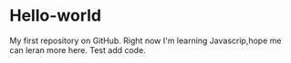 # Hello-world
My first repository on GitHub.
Right now I'm learning Javascrip,hope me can leran more here.
Test add code.